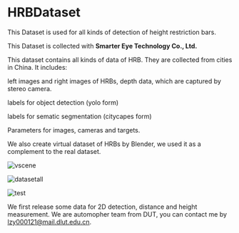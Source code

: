 # HRBDataset
This Dataset is used for all kinds of detection of height restriction bars.  

This Dataset is collected with **Smarter Eye Technology Co., Ltd.**  

This dataset contains all kinds of data of HRB. They are collected from cities in China. It includes:   

left images and right images of HRBs, depth data, which are captured by stereo camera.

labels for object detection (yolo form)  

labels for sematic segmentation (citycapes form)  

Parameters for images, cameras and targets.  

We also create virtual dataset of HRBs by Blender, we used it as a complement to the real dataset.

![vscene](https://github.com/user-attachments/assets/ea871714-18d0-405d-a42b-0a3289af494a)

![datasetall](https://github.com/user-attachments/assets/61485a59-4b58-4189-9dee-af910d9437c4)

![test](https://github.com/user-attachments/assets/550ba05c-d7a5-4cd4-a167-35b830245044)

We first release some data for 2D detection, distance and height measurement.
We are automopher team from DUT, you can contact me by lzy000121@mail.dlut.edu.cn.
